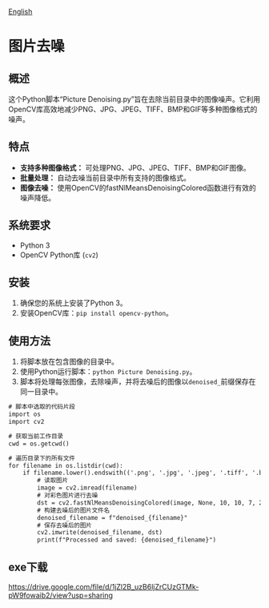 [English](README.md)
# 图片去噪

## 概述
这个Python脚本“Picture Denoising.py”旨在去除当前目录中的图像噪声。它利用OpenCV库高效地减少PNG、JPG、JPEG、TIFF、BMP和GIF等多种图像格式的噪声。

## 特点
- **支持多种图像格式：** 可处理PNG、JPG、JPEG、TIFF、BMP和GIF图像。
- **批量处理：** 自动去噪当前目录中所有支持的图像格式。
- **图像去噪：** 使用OpenCV的fastNlMeansDenoisingColored函数进行有效的噪声降低。

## 系统要求
- Python 3
- OpenCV Python库 (`cv2`)

## 安装
1. 确保您的系统上安装了Python 3。
2. 安装OpenCV库：`pip install opencv-python`。

## 使用方法
1. 将脚本放在包含图像的目录中。
2. 使用Python运行脚本：`python Picture Denoising.py`。
3. 脚本将处理每张图像，去除噪声，并将去噪后的图像以`denoised_`前缀保存在同一目录中。

```txt
# 脚本中选取的代码片段
import os
import cv2

# 获取当前工作目录
cwd = os.getcwd()

# 遍历目录下的所有文件
for filename in os.listdir(cwd):
    if filename.lower().endswith(('.png', '.jpg', '.jpeg', '.tiff', '.bmp', '.gif')):
        # 读取图片
        image = cv2.imread(filename)
        # 对彩色图片进行去噪
        dst = cv2.fastNlMeansDenoisingColored(image, None, 10, 10, 7, 21)
        # 构建去噪后的图片文件名
        denoised_filename = f"denoised_{filename}"
        # 保存去噪后的图片
        cv2.imwrite(denoised_filename, dst)
        print(f"Processed and saved: {denoised_filename}")
```

## exe下载
https://drive.google.com/file/d/1jZl2B_uzB6ljZrCUzGTMk-pW9fowaib2/view?usp=sharing
